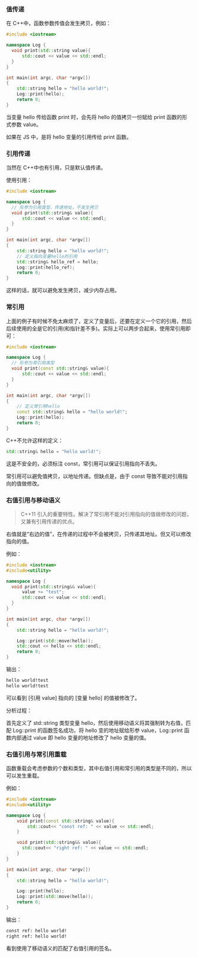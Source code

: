 ### 值传递

在 C++中，函数参数传值会发生拷贝，例如：

```cpp
#include <iostream>

namespace Log {
  void print(std::string value){
      std::cout << value << std::endl;
  }
}

int main(int argc, char *argv[])
{
    std::string hello = "hello world!";
    Log::print(hello);
    return 0;
}
```

当变量 hello 传给函数 print 时，会先将 hello 的值拷贝一份赋给 print 函数的形式参数 value。

如果在 JS 中，是将 hello 变量的引用传给 print 函数。

### 引用传递

当然在 C++中也有引用，只是默认值传递。

使用引用：

```cpp
#include <iostream>

namespace Log {
  // 形参为引用类型，传递地址，不发生拷贝
  void print(std::string& value){
      std::cout << value << std::endl;
  }
}

int main(int argc, char *argv[])
{
    std::string hello = "hello world!";
    // 定义指向变量hello的引用
    std::string& hello_ref = hello;
    Log::print(hello_ref);
    return 0;
}
```

这样的话，就可以避免发生拷贝，减少内存占用。

### 常引用

上面的例子有时候不免太麻烦了，定义了变量后，还要在定义一个它的引用，然后后续使用的全是它的引用(和指针差不多)。实际上可以两步合起来，使用常引用即可：

```cpp
#include <iostream>

namespace Log {
  // 形参为常引用类型
  void print(const std::string& value){
      std::cout << value << std::endl;
  }
}

int main(int argc, char *argv[])
{
    // 定义常引用hello
    const std::string& hello = "hello world!";
    Log::print(hello);
    return 0;
}
```

C++不允许这样的定义：

```cpp
std::string& hello = "hello world!";
```

这是不安全的，必须标注 const，常引用可以保证引用指向不丢失。

常引用可以避免值拷贝，以地址传递。但缺点是，由于 const 导致不能对引用指向的值做修改。

### 右值引用与移动语义

> C++11 引入的重要特性。解决了常引用不能对引用指向的值做修改的问题，又兼有引用传递的优点。

右值就是“右边的值”，在传递的过程中不会被拷贝，只传递其地址。但又可以修改指向的值。

例如：

```cpp
#include <iostream>
#include<utility>

namespace Log {
  void print(std::string&& value){
      value += "test";
      std::cout << value << std::endl;
  }
}

int main(int argc, char *argv[])
{
    std::string hello = "hello world!";

    Log::print(std::move(hello));
    std::cout << hello << std::endl;
    return 0;
}
```

输出：

```bash
hello world!test
hello world!test
```

可以看到 [引用 value] 指向的 [变量 hello] 的值被修改了。

分析过程：

首先定义了 std::string 类型变量 hello，然后使用移动语义将其强制转为右值，匹配 Log::print 的函数签名成功，将 hello 变的地址赋给形参 value，Log::print 函数内部通过 value 即 hello 变量的地址修改了 hello 变量的值。

### 右值引用与常引用重载

函数重载会考虑参数的个数和类型，其中右值引用和常引用的类型是不同的，所以可以发生重载。

例如：

```cpp
#include <iostream>
#include<utility>

namespace Log {
    void print(const std::string& value){
        std::cout<< "const ref: " << value << std::endl;
    }

    void print(std::string&& value){
      std::cout<< "right ref: " << value << std::endl;
    }
}

int main(int argc, char *argv[])
{
    std::string hello = "hello world!";

    Log::print(hello);
    Log::print(std::move(hello));
    return 0;
}
```

输出：

```bash
const ref: hello world!
right ref: hello world!
```

看到使用了移动语义的匹配了右值引用的签名。
